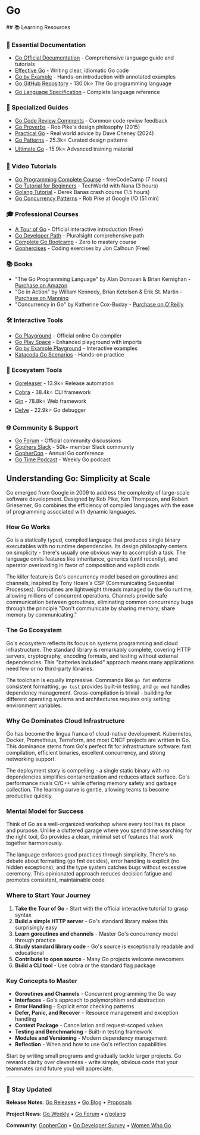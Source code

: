 # Go

<GitHubButtons />
## 📚 Learning Resources

### 📖 Essential Documentation
- [Go Official Documentation](https://golang.org/doc/) - Comprehensive language guide and tutorials
- [Effective Go](https://golang.org/doc/effective_go) - Writing clear, idiomatic Go code
- [Go by Example](https://gobyexample.com/) - Hands-on introduction with annotated examples
- [Go GitHub Repository](https://github.com/golang/go) - 130.0k⭐ The Go programming language
- [Go Language Specification](https://golang.org/ref/spec) - Complete language reference

### 📝 Specialized Guides
- [Go Code Review Comments](https://github.com/golang/go/wiki/CodeReviewComments) - Common code review feedback
- [Go Proverbs](https://go-proverbs.github.io/) - Rob Pike's design philosophy (2015)
- [Practical Go](https://dave.cheney.net/practical-go) - Real world advice by Dave Cheney (2024)
- [Go Patterns](https://github.com/tmrts/go-patterns) - 25.3k⭐ Curated design patterns
- [Ultimate Go](https://github.com/ardanlabs/gotraining) - 15.9k⭐ Advanced training material

### 🎥 Video Tutorials
- [Go Programming Complete Course](https://www.youtube.com/watch?v=YS4e4q9oBaU) - freeCodeCamp (7 hours)
- [Go Tutorial for Beginners](https://www.youtube.com/watch?v=yyUHQIec83I) - TechWorld with Nana (3 hours)
- [Golang Tutorial](https://www.youtube.com/watch?v=CF9S4QZuV30) - Derek Banas crash course (1.5 hours)
- [Go Concurrency Patterns](https://www.youtube.com/watch?v=f6kdp27TYZs) - Rob Pike at Google I/O (51 min)

### 🎓 Professional Courses
- [A Tour of Go](https://tour.golang.org/) - Official interactive introduction (Free)
- [Go Developer Path](https://www.pluralsight.com/paths/go-core-language) - Pluralsight comprehensive path
- [Complete Go Bootcamp](https://www.udemy.com/course/learn-go-the-complete-bootcamp-course-golang/) - Zero to mastery course
- [Gophercises](https://gophercises.com/) - Coding exercises by Jon Calhoun (Free)

### 📚 Books
- "The Go Programming Language" by Alan Donovan & Brian Kernighan - [Purchase on Amazon](https://www.amazon.com/dp/0134190440)
- "Go in Action" by William Kennedy, Brian Ketelsen & Erik St. Martin - [Purchase on Manning](https://www.manning.com/books/go-in-action)
- "Concurrency in Go" by Katherine Cox-Buday - [Purchase on O'Reilly](https://www.oreilly.com/library/view/concurrency-in-go/9781491941294/)

### 🛠️ Interactive Tools
- [Go Playground](https://play.golang.org/) - Official online Go compiler
- [Go Play Space](https://goplay.space/) - Enhanced playground with imports
- [Go by Example Playground](https://gobyexample.com/) - Interactive examples
- [Katacoda Go Scenarios](https://www.katacoda.com/courses/golang) - Hands-on practice

### 🚀 Ecosystem Tools
- [Goreleaser](https://github.com/goreleaser/goreleaser) - 13.9k⭐ Release automation
- [Cobra](https://github.com/spf13/cobra) - 38.4k⭐ CLI framework
- [Gin](https://github.com/gin-gonic/gin) - 78.8k⭐ Web framework
- [Delve](https://github.com/go-delve/delve) - 22.9k⭐ Go debugger

### 🌐 Community & Support
- [Go Forum](https://forum.golangbridge.org/) - Official community discussions
- [Gophers Slack](https://invite.slack.golangbridge.org/) - 50k+ member Slack community
- [GopherCon](https://www.gophercon.com/) - Annual Go conference
- [Go Time Podcast](https://changelog.com/gotime) - Weekly Go podcast

## Understanding Go: Simplicity at Scale

Go emerged from Google in 2009 to address the complexity of large-scale software development. Designed by Rob Pike, Ken Thompson, and Robert Griesemer, Go combines the efficiency of compiled languages with the ease of programming associated with dynamic languages.

### How Go Works

Go is a statically typed, compiled language that produces single binary executables with no runtime dependencies. Its design philosophy centers on simplicity - there's usually one obvious way to accomplish a task. The language omits features like inheritance, generics (until recently), and operator overloading in favor of composition and explicit code.

The killer feature is Go's concurrency model based on goroutines and channels, inspired by Tony Hoare's CSP (Communicating Sequential Processes). Goroutines are lightweight threads managed by the Go runtime, allowing millions of concurrent operations. Channels provide safe communication between goroutines, eliminating common concurrency bugs through the principle "Don't communicate by sharing memory; share memory by communicating."

### The Go Ecosystem

Go's ecosystem reflects its focus on systems programming and cloud infrastructure. The standard library is remarkably complete, covering HTTP servers, cryptography, encoding formats, and testing without external dependencies. This "batteries included" approach means many applications need few or no third-party libraries.

The toolchain is equally impressive. Commands like `go fmt` enforce consistent formatting, `go test` provides built-in testing, and `go mod` handles dependency management. Cross-compilation is trivial - building for different operating systems and architectures requires only setting environment variables.

### Why Go Dominates Cloud Infrastructure

Go has become the lingua franca of cloud-native development. Kubernetes, Docker, Prometheus, Terraform, and most CNCF projects are written in Go. This dominance stems from Go's perfect fit for infrastructure software: fast compilation, efficient binaries, excellent concurrency, and strong networking support.

The deployment story is compelling - a single static binary with no dependencies simplifies containerization and reduces attack surface. Go's performance rivals C/C++ while offering memory safety and garbage collection. The learning curve is gentle, allowing teams to become productive quickly.

### Mental Model for Success

Think of Go as a well-organized workshop where every tool has its place and purpose. Unlike a cluttered garage where you spend time searching for the right tool, Go provides a clean, minimal set of features that work together harmoniously.

The language enforces good practices through simplicity. There's no debate about formatting (go fmt decides), error handling is explicit (no hidden exceptions), and the type system catches bugs without excessive ceremony. This opinionated approach reduces decision fatigue and promotes consistent, maintainable code.

### Where to Start Your Journey

1. **Take the Tour of Go** - Start with the official interactive tutorial to grasp syntax
2. **Build a simple HTTP server** - Go's standard library makes this surprisingly easy
3. **Learn goroutines and channels** - Master Go's concurrency model through practice
4. **Study standard library code** - Go's source is exceptionally readable and educational
5. **Contribute to open source** - Many Go projects welcome newcomers
6. **Build a CLI tool** - Use cobra or the standard flag package

### Key Concepts to Master

- **Goroutines and Channels** - Concurrent programming the Go way
- **Interfaces** - Go's approach to polymorphism and abstraction
- **Error Handling** - Explicit error checking patterns
- **Defer, Panic, and Recover** - Resource management and exception handling
- **Context Package** - Cancellation and request-scoped values
- **Testing and Benchmarking** - Built-in testing framework
- **Modules and Versioning** - Modern dependency management
- **Reflection** - When and how to use Go's reflection capabilities

Start by writing small programs and gradually tackle larger projects. Go rewards clarity over cleverness - write simple, obvious code that your teammates (and future you) will appreciate.

---

### 📡 Stay Updated

**Release Notes**: [Go Releases](https://golang.org/doc/devel/release.html) • [Go Blog](https://blog.golang.org/) • [Proposals](https://github.com/golang/go/issues?q=is%3Aissue+label%3AProposal)

**Project News**: [Go Weekly](https://golangweekly.com/) • [Go Forum](https://forum.golangbridge.org/) • [r/golang](https://www.reddit.com/r/golang/)

**Community**: [GopherCon](https://www.gophercon.com/) • [Go Developer Survey](https://blog.golang.org/survey) • [Women Who Go](https://www.womenwhogo.org/)